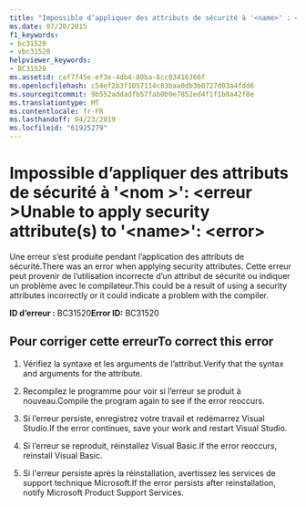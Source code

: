 ```yaml
---
title: "Impossible d’appliquer des attributs de sécurité à '<name>' : <error>"
ms.date: 07/20/2015
f1_keywords:
- bc31520
- vbc31520
helpviewer_keywords:
- BC31520
ms.assetid: caf7f45e-ef3e-4db4-80ba-6cc03416366f
ms.openlocfilehash: c54ef2b3f1057114c83baa0db3b0727d03a4fdd6
ms.sourcegitcommit: 9b552addadfb57fab0b9e7852ed4f1f1b8a42f8e
ms.translationtype: MT
ms.contentlocale: fr-FR
ms.lasthandoff: 04/23/2019
ms.locfileid: "61925279"
---
```

# <a name="unable-to-apply-security-attributes-to-name-error"></a><span data-ttu-id="57f2a-102">Impossible d’appliquer des attributs de sécurité à '\<nom >': \<erreur ></span><span class="sxs-lookup"><span data-stu-id="57f2a-102">Unable to apply security attribute(s) to '\<name>': \<error></span></span>
<span data-ttu-id="57f2a-103">Une erreur s’est produite pendant l’application des attributs de sécurité.</span><span class="sxs-lookup"><span data-stu-id="57f2a-103">There was an error when applying security attributes.</span></span> <span data-ttu-id="57f2a-104">Cette erreur peut provenir de l’utilisation incorrecte d’un attribut de sécurité ou indiquer un problème avec le compilateur.</span><span class="sxs-lookup"><span data-stu-id="57f2a-104">This could be a result of using a security attributes incorrectly or it could indicate a problem with the compiler.</span></span>  
  
 <span data-ttu-id="57f2a-105">**ID d’erreur :** BC31520</span><span class="sxs-lookup"><span data-stu-id="57f2a-105">**Error ID:** BC31520</span></span>  
  
## <a name="to-correct-this-error"></a><span data-ttu-id="57f2a-106">Pour corriger cette erreur</span><span class="sxs-lookup"><span data-stu-id="57f2a-106">To correct this error</span></span>  
  
1. <span data-ttu-id="57f2a-107">Vérifiez la syntaxe et les arguments de l’attribut.</span><span class="sxs-lookup"><span data-stu-id="57f2a-107">Verify that the syntax and arguments for the attribute.</span></span>  
  
2. <span data-ttu-id="57f2a-108">Recompilez le programme pour voir si l’erreur se produit à nouveau.</span><span class="sxs-lookup"><span data-stu-id="57f2a-108">Compile the program again to see if the error reoccurs.</span></span>  
  
3. <span data-ttu-id="57f2a-109">Si l’erreur persiste, enregistrez votre travail et redémarrez Visual Studio.</span><span class="sxs-lookup"><span data-stu-id="57f2a-109">If the error continues, save your work and restart Visual Studio.</span></span>  
  
4. <span data-ttu-id="57f2a-110">Si l’erreur se reproduit, réinstallez Visual Basic.</span><span class="sxs-lookup"><span data-stu-id="57f2a-110">If the error reoccurs, reinstall Visual Basic.</span></span>  
  
5. <span data-ttu-id="57f2a-111">Si l'erreur persiste après la réinstallation, avertissez les services de support technique Microsoft.</span><span class="sxs-lookup"><span data-stu-id="57f2a-111">If the error persists after reinstallation, notify Microsoft Product Support Services.</span></span>  
